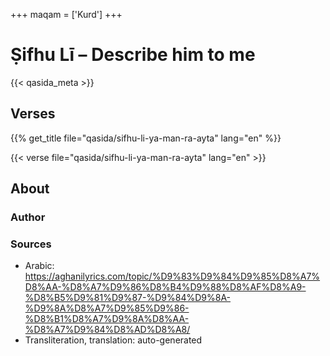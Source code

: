 +++
maqam = ['Kurd']
+++
# Ṣifhu Lī – Describe him to me

{{< qasida_meta >}}

## Verses

{{% get_title  file="qasida/sifhu-li-ya-man-ra-ayta" lang="en" %}}

{{< verse file="qasida/sifhu-li-ya-man-ra-ayta" lang="en" >}}

## About

### Author

### Sources

- Arabic: https://aghanilyrics.com/topic/%D9%83%D9%84%D9%85%D8%A7%D8%AA-%D8%A7%D9%86%D8%B4%D9%88%D8%AF%D8%A9-%D8%B5%D9%81%D9%87-%D9%84%D9%8A-%D9%8A%D8%A7%D9%85%D9%86-%D8%B1%D8%A7%D9%8A%D8%AA-%D8%A7%D9%84%D8%AD%D8%A8/
- Transliteration, translation: auto-generated
